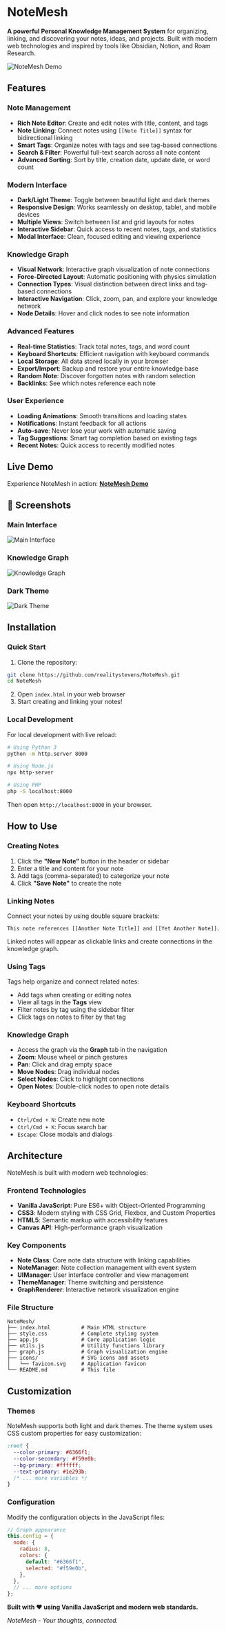 # NoteMesh

**A powerful Personal Knowledge Management System** for organizing, linking, and discovering your notes, ideas, and projects. Built with modern web technologies and inspired by tools like Obsidian, Notion, and Roam Research.

![NoteMesh Demo](https://via.placeholder.com/800x400/6366f1/ffffff?text=NoteMesh+PKM+System)

## Features

### Note Management

- **Rich Note Editor**: Create and edit notes with title, content, and tags
- **Note Linking**: Connect notes using `[[Note Title]]` syntax for bidirectional linking
- **Smart Tags**: Organize notes with tags and see tag-based connections
- **Search & Filter**: Powerful full-text search across all note content
- **Advanced Sorting**: Sort by title, creation date, update date, or word count

### Modern Interface

- **Dark/Light Theme**: Toggle between beautiful light and dark themes
- **Responsive Design**: Works seamlessly on desktop, tablet, and mobile devices
- **Multiple Views**: Switch between list and grid layouts for notes
- **Interactive Sidebar**: Quick access to recent notes, tags, and statistics
- **Modal Interface**: Clean, focused editing and viewing experience

### Knowledge Graph

- **Visual Network**: Interactive graph visualization of note connections
- **Force-Directed Layout**: Automatic positioning with physics simulation
- **Connection Types**: Visual distinction between direct links and tag-based connections
- **Interactive Navigation**: Click, zoom, pan, and explore your knowledge network
- **Node Details**: Hover and click nodes to see note information

### Advanced Features

- **Real-time Statistics**: Track total notes, tags, and word count
- **Keyboard Shortcuts**: Efficient navigation with keyboard commands
- **Local Storage**: All data stored locally in your browser
- **Export/Import**: Backup and restore your entire knowledge base
- **Random Note**: Discover forgotten notes with random selection
- **Backlinks**: See which notes reference each note

### User Experience

- **Loading Animations**: Smooth transitions and loading states
- **Notifications**: Instant feedback for all actions
- **Auto-save**: Never lose your work with automatic saving
- **Tag Suggestions**: Smart tag completion based on existing tags
- **Recent Notes**: Quick access to recently modified notes

## Live Demo

Experience NoteMesh in action: **[NoteMesh Demo](https://realitystevens.github.io/NoteMesh)**

## 📸 Screenshots

### Main Interface

![Main Interface](https://raw.githubusercontent.com/realitystevens/NoteMesh/refs/heads/main/assets/interface_UI.jpg)

### Knowledge Graph

![Knowledge Graph](https://raw.githubusercontent.com/realitystevens/NoteMesh/refs/heads/main/assets/knowledge_graph_UI.jpg)

### Dark Theme

![Dark Theme](https://raw.githubusercontent.com/realitystevens/NoteMesh/refs/heads/main/assets/dark_theme_UI.jpg)

## Installation

### Quick Start

1. Clone the repository:

```bash
git clone https://github.com/realitystevens/NoteMesh.git
cd NoteMesh
```

2. Open `index.html` in your web browser
3. Start creating and linking your notes!

### Local Development

For local development with live reload:

```bash
# Using Python 3
python -m http.server 8000

# Using Node.js
npx http-server

# Using PHP
php -S localhost:8000
```

Then open `http://localhost:8000` in your browser.

## How to Use

### Creating Notes

1. Click the **"New Note"** button in the header or sidebar
2. Enter a title and content for your note
3. Add tags (comma-separated) to categorize your note
4. Click **"Save Note"** to create the note

### Linking Notes

Connect your notes by using double square brackets:

```
This note references [[Another Note Title]] and [[Yet Another Note]].
```

Linked notes will appear as clickable links and create connections in the knowledge graph.

### Using Tags

Tags help organize and connect related notes:

- Add tags when creating or editing notes
- View all tags in the **Tags** view
- Filter notes by tag using the sidebar filter
- Click tags on notes to filter by that tag

### Knowledge Graph

- Access the graph via the **Graph** tab in the navigation
- **Zoom**: Mouse wheel or pinch gestures
- **Pan**: Click and drag empty space
- **Move Nodes**: Drag individual nodes
- **Select Nodes**: Click to highlight connections
- **Open Notes**: Double-click nodes to open note details

### Keyboard Shortcuts

- `Ctrl/Cmd + N`: Create new note
- `Ctrl/Cmd + K`: Focus search bar
- `Escape`: Close modals and dialogs

## Architecture

NoteMesh is built with modern web technologies:

### Frontend Technologies

- **Vanilla JavaScript**: Pure ES6+ with Object-Oriented Programming
- **CSS3**: Modern styling with CSS Grid, Flexbox, and Custom Properties
- **HTML5**: Semantic markup with accessibility features
- **Canvas API**: High-performance graph visualization

### Key Components

- **Note Class**: Core note data structure with linking capabilities
- **NoteManager**: Note collection management with event system
- **UIManager**: User interface controller and view management
- **ThemeManager**: Theme switching and persistence
- **GraphRenderer**: Interactive network visualization engine

### File Structure

```
NoteMesh/
├── index.html          # Main HTML structure
├── style.css           # Complete styling system
├── app.js              # Core application logic
├── utils.js            # Utility functions library
├── graph.js            # Graph visualization engine
├── icons/              # SVG icons and assets
│   └── favicon.svg     # Application favicon
└── README.md           # This file
```

## Customization

### Themes

NoteMesh supports both light and dark themes. The theme system uses CSS custom properties for easy customization:

```css
:root {
  --color-primary: #6366f1;
  --color-secondary: #f59e0b;
  --bg-primary: #ffffff;
  --text-primary: #1e293b;
  /* ... more variables */
}
```

### Configuration

Modify the configuration objects in the JavaScript files:

```javascript
// Graph appearance
this.config = {
  node: {
    radius: 8,
    colors: {
      default: "#6366f1",
      selected: "#f59e0b",
    },
  },
  // ... more options
};
```


**Built with ❤️ using Vanilla JavaScript and modern web standards.**

_NoteMesh - Your thoughts, connected._
